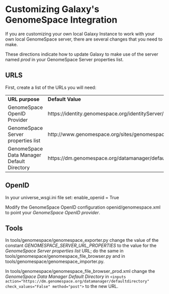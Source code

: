 # Customizing Galaxy's GenomeSpace Integration

If you are customizing your own local Galaxy Instance to work with your own local GenomeSpace server, there are several changes that you need to make.

These directions indicate how to update Galaxy to make use of the server named *prod* in your GenomeSpace Server properties list.

## URLS

First, create a list of the URLs you will need:

<table>
  <tr>
    <td> <strong>URL purpose</strong></td>
    <td> <strong>Default Value</strong></td>
  </tr>
  <tr>
    <td> GenomeSpace OpenID Provider</td>
    <td> https://identity.genomespace.org/identityServer/xrd.jsp</td>
  </tr>
  <tr>
    <td> GenomeSpace Server properties list</td>
    <td> http://www.genomespace.org/sites/genomespacefiles/config/serverurl.properties</td>
  </tr>
  <tr>
    <td> GenomeSpace Data Manager Default Directory</td>
    <td> https://dm.genomespace.org/datamanager/defaultdirectory</td>
  </tr>
</table>


## OpenID

In your universe_wsgi.ini file set: enable_openid = True

Modify the GenomeSpace OpenID configuration openid/genomespace.xml to point your *GenomeSpace OpenID provider*.

## Tools

In tools/genomespace/genomespace_exporter.py change the value of the constant *GENOMESPACE_SERVER_URL_PROPERTIES* to the value for the *GenomeSpace Server properties list* URL; do the same in tools/genomespace/genomespace_file_browser.py and in tools/genomespace/genomespace_importer.py.

In tools/genomespace/genomespace_file_browser_prod.xml change the *GenomeSpace Data Manager Default Directory* in `<inputs action="https://dm.genomespace.org/datamanager/defaultdirectory" check_values="False" method="post">` to the new URL.
